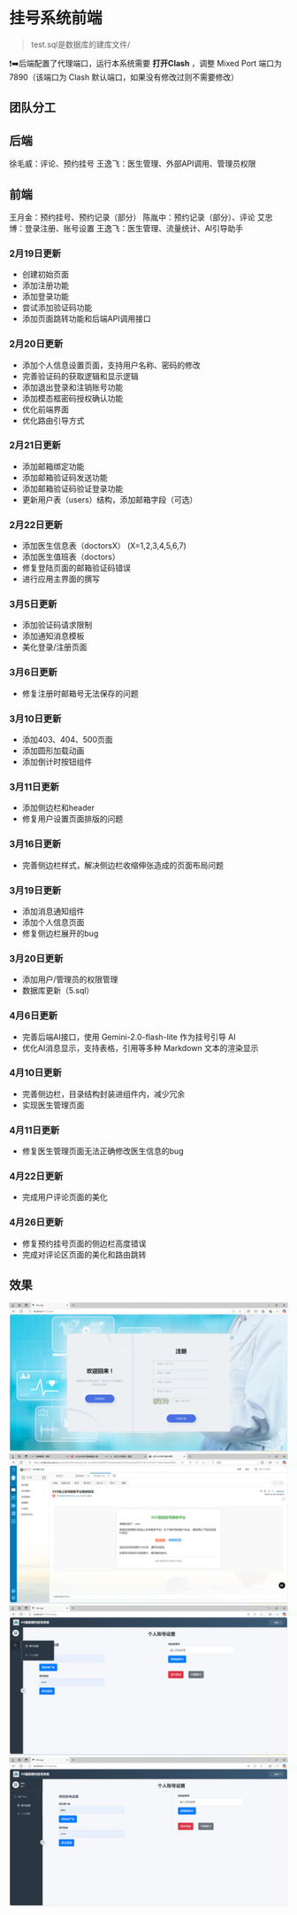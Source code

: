 # 挂号系统前端
> test.sql是数据库的建库文件/

❗➡️后端配置了代理端口，运行本系统需要 **打开Clash** ，调整 Mixed Port 端口为 7890（该端口为 Clash 默认端口，如果没有修改过则不需要修改）

## 团队分工

## 后端
徐毛威：评论、预约挂号
王逸飞：医生管理、外部API调用、管理员权限

## 前端
王月金：预约挂号、预约记录（部分）
陈胤中：预约记录（部分）、评论
艾忠博：登录注册、账号设置
王逸飞：医生管理、流量统计、AI引导助手


### 2月19日更新
- 创建初始页面
- 添加注册功能
- 添加登录功能
- 尝试添加验证码功能
- 添加页面跳转功能和后端API调用接口

### 2月20日更新
- 添加个人信息设置页面，支持用户名称、密码的修改
- 完善验证码的获取逻辑和显示逻辑
- 添加退出登录和注销账号功能
- 添加模态框密码授权确认功能
- 优化前端界面
- 优化路由引导方式

### 2月21日更新
- 添加邮箱绑定功能
- 添加邮箱验证码发送功能
- 添加邮箱验证码验证登录功能
- 更新用户表（users）结构，添加邮箱字段（可选）

### 2月22日更新
- 添加医生信息表（doctorsX） (X=1,2,3,4,5,6,7)
- 添加医生值班表（doctors）
- 修复登陆页面的邮箱验证码错误
- 进行应用主界面的撰写

### 3月5日更新
- 添加验证码请求限制
- 添加通知消息模板
- 美化登录/注册页面

### 3月6日更新
- 修复注册时邮箱号无法保存的问题

### 3月10日更新
- 添加403、404、500页面
- 添加圆形加载动画 
- 添加倒计时按钮组件

### 3月11日更新
- 添加侧边栏和header
- 修复用户设置页面排版的问题

### 3月16日更新
- 完善侧边栏样式，解决侧边栏收缩伸张造成的页面布局问题

### 3月19日更新
- 添加消息通知组件
- 添加个人信息页面
- 修复侧边栏展开的bug

### 3月20日更新
- 添加用户/管理员的权限管理
- 数据库更新（5.sql）

### 4月6日更新
- 完善后端AI接口，使用 Gemini-2.0-flash-lite 作为挂号引导 AI
- 优化AI消息显示，支持表格，引用等多种 Markdown 文本的渲染显示

### 4月10日更新
- 完善侧边栏，目录结构封装进组件内，减少冗余
- 实现医生管理页面

### 4月11日更新
- 修复医生管理页面无法正确修改医生信息的bug

### 4月22日更新
- 完成用户评论页面的美化

### 4月26日更新
- 修复预约挂号页面的侧边栏高度错误
- 完成对评论区页面的美化和路由跳转

## 效果
![image](注册登录页面.png)
![image](邮箱验证码.png)
![image](侧边栏收缩.png)
![image](侧边栏伸张.png)


